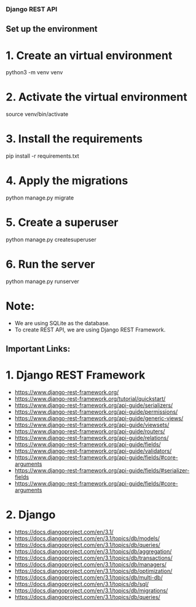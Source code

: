 ### Django REST API

## Set up the environment

# 1. Create an virtual environment
python3 -m venv venv 

# 2. Activate the virtual environment
source venv/bin/activate

# 3. Install the requirements
pip install -r requirements.txt

# 4. Apply the migrations
python manage.py migrate

# 5. Create a superuser
python manage.py createsuperuser

# 6. Run the server
python manage.py runserver

# Note: 
- We are using SQLite as the database.
- To create REST API, we are using Django REST Framework.

## Important Links:
# 1. Django REST Framework
- https://www.django-rest-framework.org/
- https://www.django-rest-framework.org/tutorial/quickstart/
- https://www.django-rest-framework.org/api-guide/serializers/
- https://www.django-rest-framework.org/api-guide/permissions/
- https://www.django-rest-framework.org/api-guide/generic-views/
- https://www.django-rest-framework.org/api-guide/viewsets/
- https://www.django-rest-framework.org/api-guide/routers/
- https://www.django-rest-framework.org/api-guide/relations/
- https://www.django-rest-framework.org/api-guide/fields/
- https://www.django-rest-framework.org/api-guide/validators/
- https://www.django-rest-framework.org/api-guide/fields/#core-arguments
- https://www.django-rest-framework.org/api-guide/fields/#serializer-fields
- https://www.django-rest-framework.org/api-guide/fields/#core-arguments
# 2. Django
- https://docs.djangoproject.com/en/3.1/
- https://docs.djangoproject.com/en/3.1/topics/db/models/
- https://docs.djangoproject.com/en/3.1/topics/db/queries/
- https://docs.djangoproject.com/en/3.1/topics/db/aggregation/
- https://docs.djangoproject.com/en/3.1/topics/db/transactions/
- https://docs.djangoproject.com/en/3.1/topics/db/managers/
- https://docs.djangoproject.com/en/3.1/topics/db/optimization/
- https://docs.djangoproject.com/en/3.1/topics/db/multi-db/
- https://docs.djangoproject.com/en/3.1/topics/db/sql/
- https://docs.djangoproject.com/en/3.1/topics/db/migrations/
- https://docs.djangoproject.com/en/3.1/topics/db/queries/